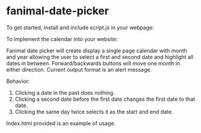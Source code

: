 # fanimal-date-picker

To get started, install and include script.js in your webpage:
<script src="./script.js"></script>

To implement the calendar into your website:
<fanimal-calendar id="WholeCalendar"></fanimal-calendar>

Fanimal date picker will create display a single page calendar with month and year allowing the user to select a first and second date and highlight all dates in between. Forward/backwards buttons will move one month in either direction. Current output format is an alert message.

Behavior:
1. Clicking a date in the past does nothing.
2. Clicking a second date before the first date changes the first date to that date.
3. Clicking the same day twice selects it as the start and end date.

Index.html provided is an example of usage.

